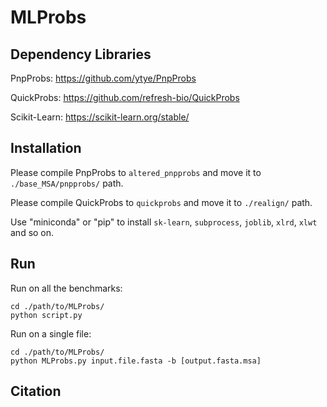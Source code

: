 # MLProbs

## Dependency Libraries
PnpProbs: https://github.com/ytye/PnpProbs

QuickProbs: https://github.com/refresh-bio/QuickProbs

Scikit-Learn: https://scikit-learn.org/stable/


## Installation
Please compile PnpProbs to `altered_pnpprobs` and move it to `./base_MSA/pnpprobs/` path.

Please compile QuickProbs to `quickprobs` and move it to `./realign/` path.

Use "miniconda" or "pip" to install `sk-learn`, `subprocess`, `joblib`, `xlrd`, `xlwt` and so on.


## Run
Run on all the benchmarks:

```
cd ./path/to/MLProbs/
python script.py
```

Run on a single file:

```
cd ./path/to/MLProbs/
python MLProbs.py input.file.fasta -b [output.fasta.msa]
```

## Citation
